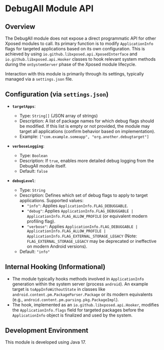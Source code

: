 # DebugAll Module API

## Overview

The DebugAll module does not expose a direct programmatic API for other Xposed modules to call. Its primary function is to modify `ApplicationInfo` flags for targeted applications based on its own configuration. This is achieved by using `io.github.libxposed.api.XposedInterface` and `io.github.libxposed.api.Hooker` classes to hook relevant system methods during the `onSystemServer` phase of the Xposed module lifecycle.

Interaction with this module is primarily through its settings, typically managed via a `settings.json` file.

## Configuration (via `settings.json`)

-   **`targetApps`**: 
    -   Type: `String[]` (JSON array of strings)
    -   Description: A list of package names for which debug flags should be modified. If this list is empty or not provided, the module may target all applications (confirm behavior based on implementation).
    -   Example: `["com.example.someapp", "org.another.debugtarget"]`

-   **`verboseLogging`**:
    -   Type: `Boolean`
    -   Description: If `true`, enables more detailed debug logging from the DebugAll module itself.
    -   Default: `false`

-   **`debugLevel`**:
    -   Type: `String`
    -   Description: Defines which set of debug flags to apply to target applications. Supported values:
        -   `"info"`: Applies `ApplicationInfo.FLAG_DEBUGGABLE`.
        -   `"debug"`: Applies `ApplicationInfo.FLAG_DEBUGGABLE | ApplicationInfo.FLAG_ALLOW_PROFILE` (or equivalent modern profiling flag).
        -   `"verbose"`: Applies `ApplicationInfo.FLAG_DEBUGGABLE | ApplicationInfo.FLAG_ALLOW_PROFILE | ApplicationInfo.FLAG_EXTERNAL_STORAGE_LEGACY` (Note: `FLAG_EXTERNAL_STORAGE_LEGACY` may be deprecated or ineffective on modern Android versions).
    -   Default: `"info"`

## Internal Hooking (Informational)

-   The module typically hooks methods involved in `ApplicationInfo` generation within the system server (process `android`). An example target is `toAppInfoWithoutState` in classes like `android.content.pm.PackageParser.Package` or its modern equivalents (e.g., `android.content.pm.parsing.pkg.PackageImpl`).
-   The hook, implemented as an `io.github.libxposed.api.Hooker`, modifies the `ApplicationInfo.flags` field for targeted packages before the `ApplicationInfo` object is finalized and used by the system.

## Development Environment

This module is developed using Java 17. 
